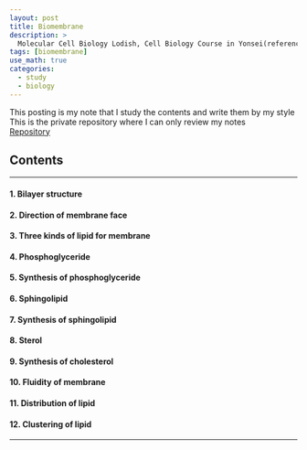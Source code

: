 ```yaml
---
layout: post
title: Biomembrane
description: >
  Molecular Cell Biology Lodish, Cell Biology Course in Yonsei(reference)
tags: [biomembrane]
use_math: true
categories:
  - study
  - biology
---
```

This posting is my note that I study the contents and write them by my style <br>
This is the private repository where I can only review my notes<br>
[Repository](https://github.com/hyun-jin891/hidden-post-hyunjin891-github-blog/blob/master/_posts/study/biology/2022-07-04-biomembrane.md)

## Contents
------
#### 1. Bilayer structure
#### 2. Direction of membrane face
#### 3. Three kinds of lipid for membrane
#### 4. Phosphoglyceride
#### 5. Synthesis of phosphoglyceride
#### 6. Sphingolipid
#### 7. Synthesis of sphingolipid
#### 8. Sterol
#### 9. Synthesis of cholesterol
#### 10. Fluidity of membrane
#### 11. Distribution of lipid
#### 12. Clustering of lipid
-----
